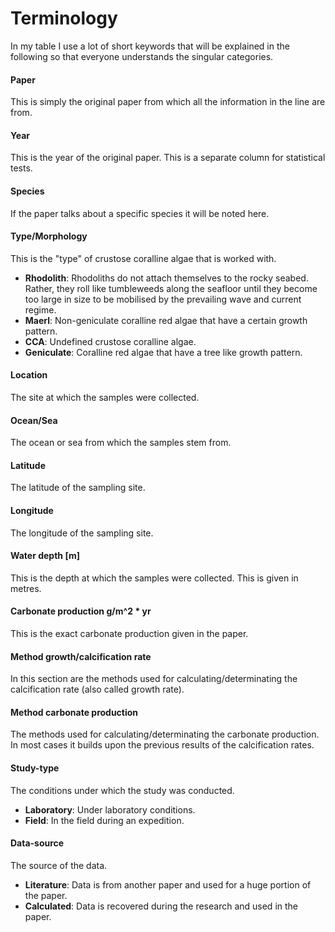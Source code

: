 # Terminology
In my table I use a lot of short keywords that will be explained in the following so that everyone understands the singular categories.

#### Paper
This is simply the original paper from which all the information in the line are from.
#### Year
This is the year of the original paper. This is a separate column for statistical tests.
#### Species
If the paper talks about a specific species it will be noted here.
#### Type/Morphology
This is the "type" of crustose coralline algae that is worked with.
- **Rhodolith**: Rhodoliths do not attach themselves to the rocky seabed. Rather, they roll like tumbleweeds along the seafloor until they become too large in size to be mobilised by the prevailing wave and current regime.
- **Maerl**: Non-geniculate coralline red algae that have a certain growth pattern.
- **CCA**: Undefined crustose coralline algae.
- **Geniculate**: Coralline red algae that have a tree like growth pattern.
#### Location
The site at which the samples were collected.
#### Ocean/Sea
The ocean or sea from which the samples stem from.
#### Latitude
The latitude of the sampling site.
#### Longitude
The longitude of the sampling site.
#### Water depth [m]
This is the depth at which the samples were collected. This is given in metres.
#### Carbonate production g/m^2 * yr
This is the exact carbonate production given in the paper.
#### Method growth/calcification rate
In this section are the methods used for calculating/determinating the calcification rate (also called growth rate).
#### Method carbonate production
The methods used for calculating/determinating the carbonate production. In most cases it builds upon the previous results of the calcification rates.
#### Study-type
The conditions under which the study was conducted. 
- **Laboratory**: Under laboratory conditions.
- **Field**: In the field during an expedition.
#### Data-source
The source of the data.
- **Literature**: Data is from another paper and used for a huge portion of the paper.
- **Calculated**: Data is recovered during the research and used in the paper.
